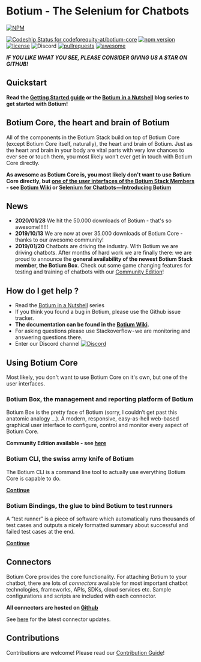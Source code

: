 # Botium - The Selenium for Chatbots

[![NPM](https://nodei.co/npm/botium-core.png?downloads=true&downloadRank=true&stars=true)](https://nodei.co/npm/testmybot/)

[ ![Codeship Status for codeforequity-at/botium-core](https://app.codeship.com/projects/0389ad40-cecc-0135-2ddc-161d5c3cc5fd/status?branch=master)](https://app.codeship.com/projects/262204)
[![npm version](https://badge.fury.io/js/botium-core.svg)](https://badge.fury.io/js/testmybot)
[![license](https://img.shields.io/github/license/mashape/apistatus.svg)]()
![Discord](https://img.shields.io/discord/593736460516196353)
[![pullrequests](https://img.shields.io/badge/PR-welcome-green.svg)]()
[![awesome](https://img.shields.io/badge/Awesome-for%20sure!-green.svg)]()

**_IF YOU LIKE WHAT YOU SEE, PLEASE CONSIDER GIVING US A STAR ON GITHUB!_**

## Quickstart

__Read the [Getting Started guide](https://www.botium.ai/getting-started/) or the [Botium in a Nutshell](https://medium.com/@floriantreml/botium-in-a-nutshell-part-1-overview-f8d0ceaf8fb4) blog series to get started with Botium!__

## Botium Core, the heart and brain of Botium
All of the components in the Botium Stack build on top of Botium Core (except Botium Core itself, naturally), the heart and brain of Botium. Just as the heart and brain in your body are vital parts with very low chances to ever see or touch them, you most likely won’t ever get in touch with Botium Core directly.

**As awesome as Botium Core is, you most likely don't want to use Botium Core directly, but [one of the user interfaces of the Botium Stack Members](https://botium.atlassian.net/wiki/spaces/BOTIUM/pages/294956/Botium+Stack) - see [Botium Wiki](https://botium.atlassian.net/wiki/spaces/BOTIUM/pages/294956/Botium+Stack) or [Selenium for Chatbots — Introducing Botium](https://medium.com/p/selenium-for-chatbots-introducing-botium-1f1f0b3d4164)**

## News

* __2020/01/28__ We hit the 50.000 downloads of Botium - that's so awesome!!!!!!
* __2019/10/13__ We are now at over 35.000 downloads of Botium Core - thanks to our awesome community!
* __2019/01/20__ Chatbots are driving the industry. With Botium we are driving chatbots. After months of hard work we are finally there: we are proud to announce the __general availability of the newest Botium Stack member, the Botium Box__. Check out some game changing features for testing and training of chatbots with our [Community Edition](https://medium.com/@floriantreml/chatbot-testing-done-right-botium-box-available-now-550e40d3bdd0)!

## How do I get help ?

* Read the [Botium in a Nutshell](https://medium.com/@floriantreml/botium-in-a-nutshell-part-1-overview-f8d0ceaf8fb4) series
* If you think you found a bug in Botium, please use the Github issue tracker.
* **The documentation can be found in the [Botium Wiki](https://botium.atlassian.net/wiki/spaces/BOTIUM/overview).**
* For asking questions please use Stackoverflow - we are monitoring and answering questions there.
* Enter our Discord channel [![Discord](https://img.shields.io/discord/593736460516196353)](https://discordapp.com/widget?id=593736460516196353&theme=dark)

## Using Botium Core

Most likely, you don't want to use Botium Core on it's own, but one of the user interfaces.

### Botium Box, the management and reporting platform of Botium
Botium Box is the pretty face of Botium (sorry, I couldn’t get past this anatomic analogy …). A modern, responsive, easy-as-hell web-based graphical user interface to configure, control and monitor every aspect of Botium Core.

**Community Edition available - see [here](https://www.botium.ai)**

### Botium CLI, the swiss army knife of Botium
The Botium CLI is a command line tool to actually use everything Botium Core is capable to do.

**[Continue](https://github.com/codeforequity-at/botium-cli)**

### Botium Bindings, the glue to bind Botium to test runners
A “test runner” is a piece of software which automatically runs thousands of test cases and outputs a nicely formatted summary about successful and failed test cases at the end.

**[Continue](https://github.com/codeforequity-at/botium-bindings)**

## Connectors
Botium Core provides the core functionality. For attaching Botium to your chatbot, there are lots of _connectors_ available for most important chatbot technologies, frameworks, APIs, SDKs, cloud services etc. Sample configurations and scripts are included with each connector.

**All connectors are hosted on [Github](https://github.com/codeforequity-at?tab=repositories&q=botium-connector)**

See [here](https://botium.atlassian.net/wiki/spaces/BOTIUM/pages/360553/Botium+Connectors) for the latest connector updates.

## Contributions
Contributions are welcome! Please read our [Contribution Guide](https://github.com/codeforequity-at/botium-core/blob/master/CONTRIBUTING.md)!
